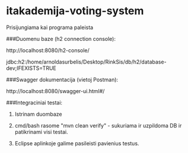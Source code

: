 # itakademija-voting-system

Prisijungiama kai programa paleista

###Duomenu baze (h2 connection console):

  http://localhost:8080/h2-console/

  jdbc:h2:/home/arnoldasurbelis/Desktop/RinkSis/db/h2/database-dev;IFEXISTS=TRUE

###Swagger dokumentacija (vietoj Postman):

  http://localhost:8080/swagger-ui.html#/

###Integraciniai testai:
  
  1) Istrinam duombaze
  
  2) cmd/bash rasome "mvn clean verify" - sukuriama ir uzpildoma DB ir patikrinami visi testai.
  
  3) Eclipse aplinkoje galime pasileisti pavienius testus.
